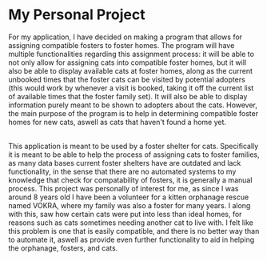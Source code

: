 # My Personal Project
For my application, I have decided on making a program that allows for assigning compatible 
fosters to foster homes. The program will have multiple functionalities regarding this assignment process:
it will be able to not only allow for assigning cats into compatible foster homes, but it will also be able to 
display available cats at foster homes, along as the current unbooked times that the foster cats can be visited by
potential adopters (this would work by whenever a visit is booked, taking it off the current list of available times
that the foster family set). It will also be able to display information purely meant to be shown to adopters about the
cats. However, the main purpose of the program is to help in determining compatible foster homes for new cats, aswell as
cats that haven't found a home yet.

<br>
This application is meant to be used by a foster shelter for cats. Specifically it is meant to be able to help the 
process of assigning cats to foster families, as many data bases current foster shelters have are outdated and lack
functionality, in the sense that there are no automated systems to my knowledge that check for compatability of fosters,
it is generally a manual process. This project was personally of interest for me, as since I was around 8 years old I 
have been a volunteer for a kitten orphanage rescue named VOKRA, where my family was also a foster for many years.
I along with this, saw how certain cats were put into less than ideal homes, for reasons such as cats sometimes needing
another cat to live with. I felt like this problem is one that is easily compatible, and there is no better way than
to automate it, aswell as provide even further functionality to aid in helping the orphanage, fosters, and cats.

